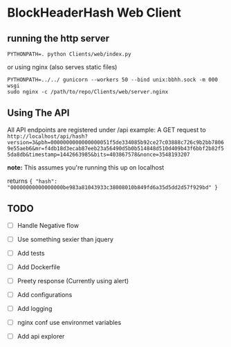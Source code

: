 # BlockHeaderHash Web Client

## running the http server
```
PYTHONPATH=. python Clients/web/index.py
```
or using nginx (also serves static files)
```
PYTHONPATH=../../ gunicorn --workers 50 --bind unix:bbhh.sock -m 000 wsgi
sudo nginx -c /path/to/repo/Clients/web/server.nginx
```

## Using The API
All API endpoints are registered under /api
example:
A GET request to `http://localhost/api/hash?version=3&pbh=0000000000000000051f5de334085b92ce27c03888c726c9b2bb78069e55aeb6&mr=f4db18d3ecab87eeb23a56490d5b0b514848d510d409b43f6bbf2b82f55da8db&timestamp=1442663985&bits=403867578&nonce=3548193207`

__note:__ This assumes you're running this up on localhost

returns `{
  "hash": "00000000000000000be983a81043933c38008010b849fd6a35d5dd2d57f929bd"
}`

## TODO
- [ ] Handle Negative flow
- [ ] Use something sexier than jquery
- [ ] Add tests
- [ ] Add Dockerfile
- [ ] Preety response (Currently using alert)
- [ ] Add configurations
- [ ] Add logging
- [ ] nginx conf use environmet variables
- [ ] Add api explorer
  
